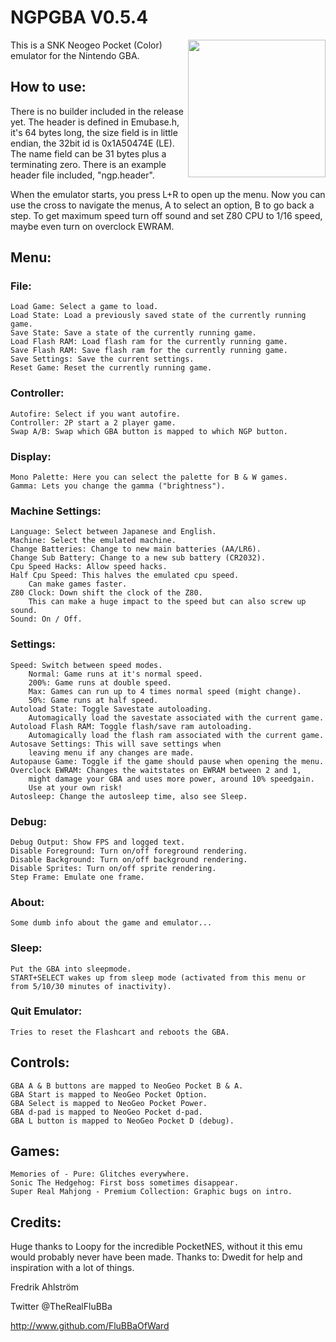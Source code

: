 # NGPGBA V0.5.4

<img align="right" width="220" src="./logo.png" />

This is a SNK Neogeo Pocket (Color) emulator for the Nintendo GBA.

## How to use:

There is no builder included in the release yet.
The header is defined in Emubase.h, it's 64 bytes long, the size field is in
little endian, the 32bit id is 0x1A50474E (LE).
The name field can be 31 bytes plus a terminating zero.
There is an example header file included, "ngp.header".

When the emulator starts, you press L+R to open up the menu.
Now you can use the cross to navigate the menus, A to select an option, B to
go back a step.
To get maximum speed turn off sound and set Z80 CPU to 1/16 speed, maybe even
turn on overclock EWRAM.

## Menu:

### File:
	Load Game: Select a game to load.
	Load State: Load a previously saved state of the currently running game.
	Save State: Save a state of the currently running game.
	Load Flash RAM: Load flash ram for the currently running game.
	Save Flash RAM: Save flash ram for the currently running game.
	Save Settings: Save the current settings.
	Reset Game: Reset the currently running game.

### Controller:
	Autofire: Select if you want autofire.
	Controller: 2P start a 2 player game.
	Swap A/B: Swap which GBA button is mapped to which NGP button.

### Display:
	Mono Palette: Here you can select the palette for B & W games.
	Gamma: Lets you change the gamma ("brightness").
### Machine Settings:
	Language: Select between Japanese and English.
	Machine: Select the emulated machine.
	Change Batteries: Change to new main batteries (AA/LR6).
	Change Sub Battery: Change to a new sub battery (CR2032).
	Cpu Speed Hacks: Allow speed hacks.
	Half Cpu Speed: This halves the emulated cpu speed.
		Can make games faster.
	Z80 Clock: Down shift the clock of the Z80.
		This can make a huge impact to the speed but can also screw up sound.
	Sound: On / Off.
### Settings:
	Speed: Switch between speed modes.
		Normal: Game runs at it's normal speed.
		200%: Game runs at double speed.
		Max: Games can run up to 4 times normal speed (might change).
		50%: Game runs at half speed.
	Autoload State: Toggle Savestate autoloading.
		Automagically load the savestate associated with the current game.
	Autoload Flash RAM: Toggle flash/save ram autoloading.
		Automagically load the flash ram associated with the current game.
	Autosave Settings: This will save settings when
		leaving menu if any changes are made.
	Autopause Game: Toggle if the game should pause when opening the menu.
	Overclock EWRAM: Changes the waitstates on EWRAM between 2 and 1,
		might damage your GBA and uses more power, around 10% speedgain.
		Use at your own risk!
	Autosleep: Change the autosleep time, also see Sleep.
### Debug:
	Debug Output: Show FPS and logged text.
	Disable Foreground: Turn on/off foreground rendering.
	Disable Background: Turn on/off background rendering.
	Disable Sprites: Turn on/off sprite rendering.
	Step Frame: Emulate one frame.

### About:
	Some dumb info about the game and emulator...

### Sleep:
	Put the GBA into sleepmode.
	START+SELECT wakes up from sleep mode (activated from this menu or from	5/10/30	minutes of inactivity).

### Quit Emulator:
	Tries to reset the Flashcart and reboots the GBA.

## Controls:
	GBA A & B buttons are mapped to NeoGeo Pocket B & A.
	GBA Start is mapped to NeoGeo Pocket Option.
	GBA Select is mapped to NeoGeo Pocket Power.
	GBA d-pad is mapped to NeoGeo Pocket d-pad.
	GBA L button is mapped to NeoGeo Pocket D (debug).

## Games:
	Memories of - Pure: Glitches everywhere.
	Sonic The Hedgehog: First boss sometimes disappear.
	Super Real Mahjong - Premium Collection: Graphic bugs on intro.

## Credits:

Huge thanks to Loopy for the incredible PocketNES, without it this emu would
probably never have been made.
Thanks to:
Dwedit for help and inspiration with a lot of things.


Fredrik Ahlström

Twitter @TheRealFluBBa

http://www.github.com/FluBBaOfWard
